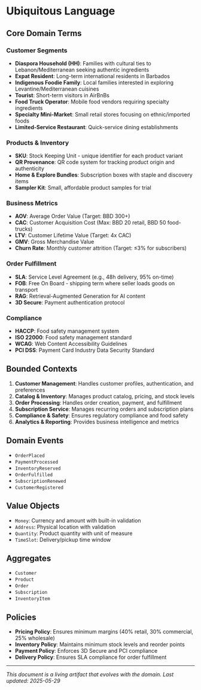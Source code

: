 # Ubiquitous Language

## Core Domain Terms

### Customer Segments
- **Diaspora Household (HH)**: Families with cultural ties to Lebanon/Mediterranean seeking authentic ingredients
- **Expat Resident**: Long-term international residents in Barbados
- **Indigenous Foodie Family**: Local families interested in exploring Levantine/Mediterranean cuisines
- **Tourist**: Short-term visitors in AirBnBs
- **Food Truck Operator**: Mobile food vendors requiring specialty ingredients
- **Specialty Mini-Market**: Small retail stores focusing on ethnic/imported foods
- **Limited-Service Restaurant**: Quick-service dining establishments

### Products & Inventory
- **SKU**: Stock Keeping Unit - unique identifier for each product variant
- **QR Provenance**: QR code system for tracking product origin and authenticity
- **Home & Explore Bundles**: Subscription boxes with staple and discovery items
- **Sampler Kit**: Small, affordable product samples for trial

### Business Metrics
- **AOV**: Average Order Value (Target: BBD 300+)
- **CAC**: Customer Acquisition Cost (Max: BBD 20 retail, BBD 50 food-trucks)
- **LTV**: Customer Lifetime Value (Target: 4x CAC)
- **GMV**: Gross Merchandise Value
- **Churn Rate**: Monthly customer attrition (Target: ≤3% for subscribers)

### Order Fulfillment
- **SLA**: Service Level Agreement (e.g., 48h delivery, 95% on-time)
- **FOB**: Free On Board - shipping term where seller loads goods on transport
- **RAG**: Retrieval-Augmented Generation for AI content
- **3D Secure**: Payment authentication protocol

### Compliance
- **HACCP**: Food safety management system
- **ISO 22000**: Food safety management standard
- **WCAG**: Web Content Accessibility Guidelines
- **PCI DSS**: Payment Card Industry Data Security Standard

## Bounded Contexts
1. **Customer Management**: Handles customer profiles, authentication, and preferences
2. **Catalog & Inventory**: Manages product catalog, pricing, and stock levels
3. **Order Processing**: Handles order creation, payment, and fulfillment
4. **Subscription Service**: Manages recurring orders and subscription plans
5. **Compliance & Safety**: Ensures regulatory compliance and food safety
6. **Analytics & Reporting**: Provides business intelligence and metrics

## Domain Events
- `OrderPlaced`
- `PaymentProcessed`
- `InventoryReserved`
- `OrderFulfilled`
- `SubscriptionRenewed`
- `CustomerRegistered`

## Value Objects
- `Money`: Currency and amount with built-in validation
- `Address`: Physical location with validation
- `Quantity`: Product quantity with unit of measure
- `TimeSlot`: Delivery/pickup time window

## Aggregates
- `Customer`
- `Product`
- `Order`
- `Subscription`
- `InventoryItem`

## Policies
- **Pricing Policy**: Ensures minimum margins (40% retail, 30% commercial, 25% wholesale)
- **Inventory Policy**: Maintains minimum stock levels and reorder points
- **Payment Policy**: Enforces 3D Secure and PCI compliance
- **Delivery Policy**: Ensures SLA compliance for order fulfillment

---
*This document is a living artifact that evolves with the domain. Last updated: 2025-05-29*
